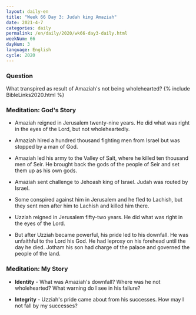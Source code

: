 ```yaml
---
layout: daily-en
title: "Week 66 Day 3: Judah king Amaziah"
date: 2021-4-7 
categories: daily
permalink: /en/daily/2020/wk66-day3-daily.html
weekNum: 66
dayNum: 3
language: English
cycle: 2020
---
```

### Question     
What transpired as result of Amaziah's not being wholehearted?
{% include BibleLinks2020.html %}

### Meditation: God's Story   
+ Amaziah reigned in Jerusalem twenty-nine years. He did what was right in the eyes of the Lord, but not wholeheartedly. 

+ Amaziah hired a hundred thousand fighting men from Israel but was stopped by a man of God. 

+ Amaziah led his army to the Valley of Salt, where he killed ten thousand men of Seir. He brought back the gods of the people of Seir and set them up as his own gods. 

+ Amaziah sent challenge to Jehoash king of Israel. Judah was routed by Israel. 

+ Some conspired against him in Jerusalem and he fled to Lachish, but they sent men after him to Lachish and killed him there. 

+ Uzziah reigned in Jerusalem fifty-two years. He did what was right in the eyes of the Lord. 

+ But after Uzziah became powerful, his pride led to his downfall. He was unfaithful to the Lord his God. He had leprosy on his forehead until the day he died. Jotham his son had charge of the palace and governed the people of the land. 

### Meditation: My Story   
+ **Identity** - What was Amaziah's downfall? Where was he not wholehearted? What warning do I see in his failure? 

+ **Integrity** - Uzziah's pride came about from his successes. How may I not fall by my successes? 